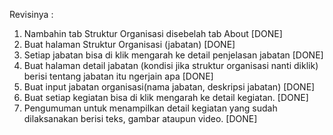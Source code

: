 Revisinya :
1. Nambahin tab Struktur Organisasi disebelah tab About [DONE]
2. Buat halaman Struktur Organisasi (jabatan) [DONE]
3. Setiap jabatan bisa di klik mengarah ke detail penjelasan jabatan [DONE]
4. Buat halaman detail jabatan (kondisi jika struktur organisasi nanti diklik) berisi tentang jabatan itu ngerjain apa [DONE]
5. Buat input jabatan organisasi(nama jabatan, deskripsi jabatan) [DONE]
6. Buat setiap kegiatan bisa di klik mengarah ke detail kegiatan. [DONE]
7. Pengumuman untuk menampilkan detail kegiatan yang sudah dilaksanakan berisi teks, gambar ataupun video. [DONE]